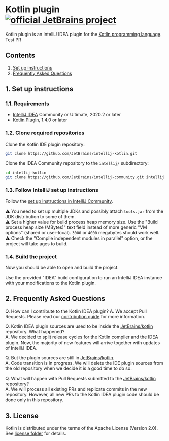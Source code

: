 # Kotlin plugin [![official JetBrains project](http://jb.gg/badges/official.svg)](https://confluence.jetbrains.com/display/ALL/JetBrains+on+GitHub)

Kotlin plugin is an IntelliJ IDEA plugin for the [Kotlin programming language](https://kotlinlang.org/). Test PR

## Contents

1. [Set up instructions](#1-set-up-instructions)
2. [Frequently Asked Questions](#2-frequently-asked-questions)

## 1. Set up instructions

### 1.1. Requirements
- [IntelliJ IDEA](https://jetbrains.com/idea/download) Community or Ultimate, 2020.2 or later
- [Kotlin Plugin](https://plugins.jetbrains.com/plugin/6954-kotlin), 1.4.0 or later

### 1.2. Clone required repositories

Clone the Kotlin IDE plugin repository:

```bash
git clone https://github.com/JetBrains/intellij-kotlin.git
```

Clone the IDEA Community repository to the `intellij/` subdirectory:

```bash
cd intellij-kotlin
git clone https://github.com/JetBrains/intellij-community.git intellij
```

### 1.3. Follow IntelliJ set up instructions

Follow the [set up instructions in IntelliJ Community](https://github.com/JetBrains/intellij-community/blob/master/README.md).

⚠️ You need to set up multiple JDKs and possibly attach `tools.jar` from the JDK distribution to some of them.  
⚠️ Set a higher value for build process heap memory size. Use the "Build process heap size (MBytes)" text field instead of
more generic "VM options" (shared or user-local). `3000` or `4000` megabytes should work well.  
⚠️ Check the "Compile independent modules in parallel" option, or the project will take ages to build.

### 1.4. Build the project

Now you should be able to open and build the project.

Use the provided "IDEA" build configuration to run an IntelliJ IDEA instance with your modifications to the Kotlin plugin.

## 2. Frequently Asked Questions

Q. How can I contribute to the Kotlin IDEA plugin?
A. We accept Pull Requests. Please read our [contribution guide](CONTRIBUTING.md) for more information.

Q. Kotlin IDEA plugin sources are used to be inside the [JetBrains/kotlin](https://github.com/JetBrains/kotlin) repository. What happened?  
A. We decided to split release cycles for the Kotlin compiler and the IDEA plugin. Now, the majority of new features will arrive together
with updates of IntelliJ IDEA.

Q. But the plugin sources are still in [JetBrains/kotlin](https://github.com/JetBrains/kotlin).  
A. Code transition is in progress. We will delete the IDE plugin sources from the old repository when we decide it is a good time to do so.

Q. What will happen with Pull Requests submitted to the [JetBrains/kotlin](https://github.com/JetBrains/kotlin) repository?  
A. We will process all existing PRs and replicate commits in the new repository. However, all new PRs to the Kotlin IDEA plugin code
should be done only in this repository.

## 3. License
Kotlin is distributed under the terms of the Apache License (Version 2.0). See [license folder](license/README.md) for details.
